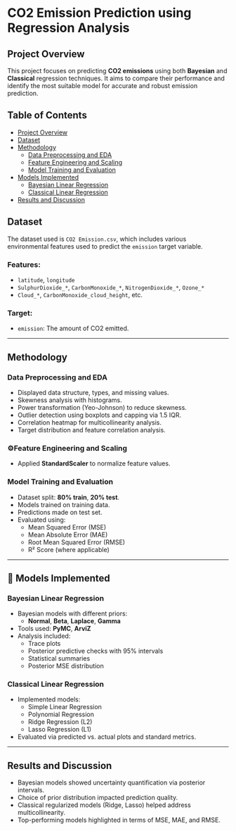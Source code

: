 # CO2 Emission Prediction using Regression Analysis

## Project Overview
This project focuses on predicting **CO2 emissions** using both **Bayesian** and **Classical** regression techniques. It aims to compare their performance and identify the most suitable model for accurate and robust emission prediction.

## Table of Contents
- [Project Overview](#-project-overview)
- [Dataset](#-dataset)
- [Methodology](#-methodology)
  - [Data Preprocessing and EDA](#-data-preprocessing-and-eda)
  - [Feature Engineering and Scaling](#-feature-engineering-and-scaling)
  - [Model Training and Evaluation](#-model-training-and-evaluation)
- [Models Implemented](#-models-implemented)
  - [Bayesian Linear Regression](#-bayesian-linear-regression)
  - [Classical Linear Regression](#-classical-linear-regression)
- [Results and Discussion](#-results-and-discussion)


##  Dataset
The dataset used is `CO2 Emission.csv`, which includes various environmental features used to predict the `emission` target variable.

### Features:
- `latitude`, `longitude`
- `SulphurDioxide_*`, `CarbonMonoxide_*`, `NitrogenDioxide_*`, `Ozone_*`
- `Cloud_*`, `CarbonMonoxide_cloud_height`, etc.

### Target:
- `emission`: The amount of CO2 emitted.

---

##  Methodology

###  Data Preprocessing and EDA
- Displayed data structure, types, and missing values.
- Skewness analysis with histograms.
- Power transformation (Yeo-Johnson) to reduce skewness.
- Outlier detection using boxplots and capping via 1.5 IQR.
- Correlation heatmap for multicollinearity analysis.
- Target distribution and feature correlation analysis.

### ⚙Feature Engineering and Scaling
- Applied **StandardScaler** to normalize feature values.

###  Model Training and Evaluation
- Dataset split: **80% train**, **20% test**.
- Models trained on training data.
- Predictions made on test set.
- Evaluated using:
  - Mean Squared Error (MSE)
  - Mean Absolute Error (MAE)
  - Root Mean Squared Error (RMSE)
  - R² Score (where applicable)

---

## 🧪 Models Implemented

### Bayesian Linear Regression
- Bayesian models with different priors:
  - **Normal**, **Beta**, **Laplace**, **Gamma**
- Tools used: **PyMC**, **ArviZ**
- Analysis included:
  - Trace plots
  - Posterior predictive checks with 95% intervals
  - Statistical summaries
  - Posterior MSE distribution

###  Classical Linear Regression
- Implemented models:
  - Simple Linear Regression
  - Polynomial Regression
  - Ridge Regression (L2)
  - Lasso Regression (L1)
- Evaluated via predicted vs. actual plots and standard metrics.

---

## Results and Discussion
- Bayesian models showed uncertainty quantification via posterior intervals.
- Choice of prior distribution impacted prediction quality.
- Classical regularized models (Ridge, Lasso) helped address multicollinearity.
- Top-performing models highlighted in terms of MSE, MAE, and RMSE.

